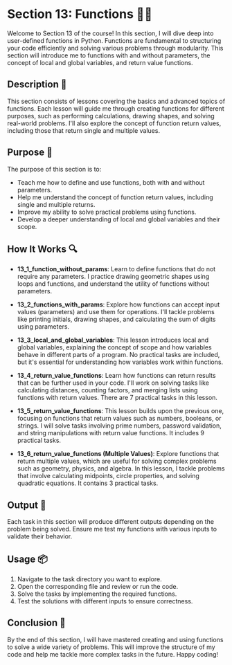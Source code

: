 # Section 13: Functions 🧑‍💻

Welcome to Section 13 of the course!
In this section, I will dive deep into user-defined functions in Python.
Functions are fundamental to structuring your code efficiently and solving various problems through modularity.
This section will introduce me to functions with and without parameters, the concept of local and global variables, and return value functions.

## Description 📝

This section consists of lessons covering the basics and advanced topics of functions.
Each lesson will guide me through creating functions for different purposes, such as performing calculations, drawing shapes, and solving real-world problems.
I'll also explore the concept of function return values, including those that return single and multiple values.

## Purpose 🎯

The purpose of this section is to:

-   Teach me how to define and use functions, both with and without parameters.
-   Help me understand the concept of function return values, including single and multiple returns.
-   Improve my ability to solve practical problems using functions.
-   Develop a deeper understanding of local and global variables and their scope.

## How It Works 🔍

-   **13_1_function_without_params**: Learn to define functions that do not require any parameters. I practice drawing geometric shapes using loops and functions, and understand the utility of functions without parameters.
-   **13_2_functions_with_params**: Explore how functions can accept input values (parameters) and use them for operations. I'll tackle problems like printing initials, drawing shapes, and calculating the sum of digits using parameters.

-   **13_3_local_and_global_variables**: This lesson introduces local and global variables, explaining the concept of scope and how variables behave in different parts of a program. No practical tasks are included, but it's essential for understanding how variables work within functions.

-   **13_4_return_value_functions**: Learn how functions can return results that can be further used in your code. I'll work on solving tasks like calculating distances, counting factors, and merging lists using functions with return values. There are 7 practical tasks in this lesson.

-   **13_5_return_value_functions**: This lesson builds upon the previous one, focusing on functions that return values such as numbers, booleans, or strings. I will solve tasks involving prime numbers, password validation, and string manipulations with return value functions. It includes 9 practical tasks.

-   **13_6_return_value_functions (Multiple Values)**: Explore functions that return multiple values, which are useful for solving complex problems such as geometry, physics, and algebra. In this lesson, I tackle problems that involve calculating midpoints, circle properties, and solving quadratic equations. It contains 3 practical tasks.

## Output 📜

Each task in this section will produce different outputs depending on the problem being solved.
Ensure me test my functions with various inputs to validate their behavior.

## Usage 📦

1. Navigate to the task directory you want to explore.
2. Open the corresponding file and review or run the code.
3. Solve the tasks by implementing the required functions.
4. Test the solutions with different inputs to ensure correctness.

## Conclusion 🚀

By the end of this section, I will have mastered creating and using functions to solve a wide variety of problems.
This will improve the structure of my code and help me tackle more complex tasks in the future.
Happy coding!
